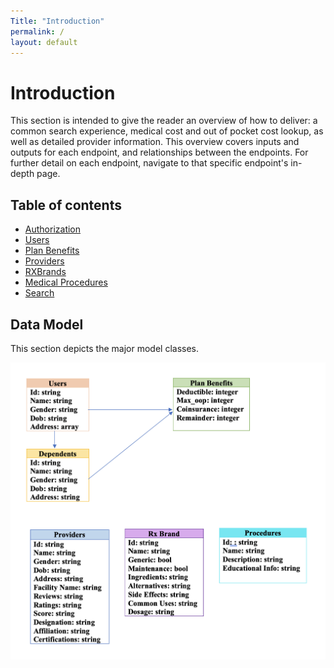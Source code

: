 ```yaml
---
Title: "Introduction"
permalink: /
layout: default
---
```


# Introduction

This section is intended to give the reader an overview of how to deliver: a common search experience, medical cost and out of pocket cost lookup, as well as detailed provider information. This overview covers inputs and outputs for each endpoint, and relationships between the endpoints. For further detail on each endpoint, navigate to that specific endpoint's in-depth page.

## Table of contents

* [Authorization](auth.md)
* [Users](users.md)
* [Plan Benefits](benefits.md)
* [Providers](lproviders.md)
* [RXBrands](rx.md)
* [Medical Procedures](procedures.md)
* [Search](search.md)


## Data Model

This section depicts the major model classes.

![alt text](/api-docs/images/model.png)
